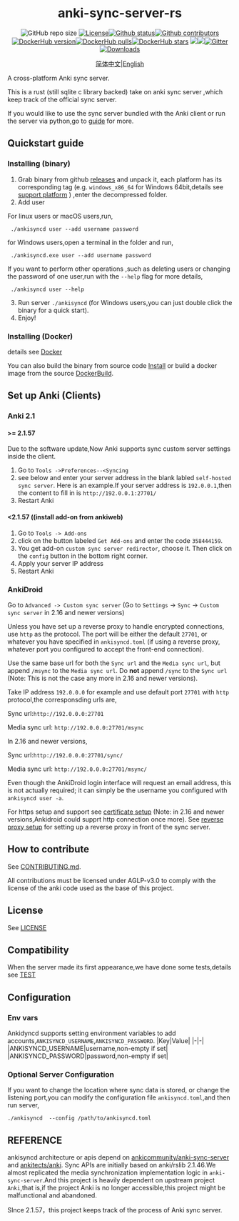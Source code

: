 <div align="center">

# anki-sync-server-rs
![GitHub repo size](https://img.shields.io/github/repo-size/ankicommunity/anki-sync-server-rs)
[![License](https://img.shields.io/github/license/ankicommunity/anki-sync-server-rs)](https://github.com/ankicommunity/anki-sync-server-rs/blob/master/LINCENSE)[![Github status](https://img.shields.io/github/checks-status/ankicommunity/anki-sync-server-rs/master?label=github%20status)](https://github.com/ankicommunity/anki-sync-server-rs/actions)[![Github contributors](https://img.shields.io/github/contributors/ankicommunity/anki-sync-server-rs?label=github%20contributors)](https://github.com/ankicommunity/anki-sync-server-rs/graphs/contributors)[![DockerHub version](https://img.shields.io/docker/v/ankicommunity/anki-sync-server-rs?label=dockerhub%20version&sort=date)](https://hub.docker.com/repository/docker/ankicommunity/anki-sync-server-rs)[![DockerHub pulls](https://img.shields.io/docker/pulls/ankicommunity/anki-sync-server-rs)](https://hub.docker.com/repository/docker/ankicommunity/anki-sync-server-rs)[![DockerHub stars](https://img.shields.io/docker/stars/ankicommunity/anki-sync-server-rs)](https://hub.docker.com/repository/docker/ankicommunity/anki-sync-server-rs)
[![](https://img.shields.io/github/v/release/ankicommunity/anki-sync-server-rs)](https://github.com/ankicommunity/anki-sync-server-rs/releases/latest)[![](https://img.shields.io/github/last-commit/ankicommunity/anki-sync-server-rs)]()[![Gitter](https://badges.gitter.im/ankicommunity/community.svg)](https://gitter.im/ankicommunity/community?utm_source=badge&utm_medium=badge&utm_campaign=pr-badge)
 [![Downloads](https://img.shields.io/github/downloads/ankicommunity/anki-sync-server-rs/total?label=Release%20Download)](https://github.com/ankicommunity/anki-sync-server-rs/releases/latest)

[简体中文](README_CN.md)|[English](README.md)

</div>
A cross-platform Anki sync server.

This is a rust (still sqlite c library backed) take on anki sync server ,which keep track of the
official sync server.

If you would like to use the sync server bundled with the Anki client or run the server via python,go to [guide](https://docs.ankiweb.net/sync-server.html) for more.

## Quickstart guide
### Installing (binary)
1. Grab binary from github [releases](https://github.com/ankicommunity/anki-sync-server-rs/releases) and unpack it, each platform has its corresponding tag (e.g. `windows_x86_64` for Windows 64bit,details see [support platform](docs/PLATFORM.md) ) ,enter the decompressed folder.
2. Add user

For linux users or macOS users,run,
```
 ./ankisyncd user --add username password
```
for Windows users,open a terminal in the folder and run,
```
 ./ankisyncd.exe user --add username password
```
If you want to perform other operations ,such as deleting users or changing the password of one user,run with the `--help` flag for more details,
```
 ./ankisyncd user --help
```
3. Run server `./ankisyncd` (for Windows users,you can just double click the binary for a quick start).
4. Enjoy!

### Installing (Docker)
details see [Docker](docs/CONTAINER.md)

You can also build the binary from source code [Install](docs/INSTALL.md) or build a docker image from the source [DockerBuild](docs/CONTAINER.md).
## Set up Anki (Clients)
### Anki 2.1
#### >= 2.1.57
Due to the software update,Now Anki supports sync custom server settings inside the client.
1. Go to `Tools ->Preferences--<Syncing`
2. see below and enter your server address in the blank labled `self-hosted sync server`.
Here is an example.If your server address is `192.0.0.1`,then the content to fill in is `http://192.0.0.1:27701/`  
3. Restart Anki
#### <2.1.57 ((install add-on from ankiweb)
1. Go to `Tools -> Add-ons`
2.  click on the button labeled `Get Add-ons` and  enter the code `358444159`.
3. You get add-on `custom sync server redirector`, choose it. Then click on the `config` button in the bottom right corner.
4. Apply your server IP address
5. Restart Anki

### AnkiDroid

Go to `Advanced -> Custom sync server` (Go to `Settings` -> `Sync` -> `Custom sync server` in  2.16 and newer versions)

Unless you have set up a reverse proxy to handle encrypted connections, use `http` as the protocol. The port will be either the default `27701`, or whatever you have specified in `ankisyncd.toml` (if using a reverse proxy, whatever port you configured to accept the front-end connection).

Use the same base url for both the `Sync url` and the `Media sync url`, but append `/msync` to the `Media sync url`. Do **not** append `/sync` to the `Sync url` (Note: This is not the case any more in 2.16 and newer versions).

Take IP address `192.0.0.0` for example and use default port `27701` with `http` protocol,the corresponsding urls are,

Sync url:`http://192.0.0.0:27701`

Media sync url: `http://192.0.0.0:27701/msync`

In 2.16 and newer versions,

Sync url:`http://192.0.0.0:27701/sync/`

Media sync url: `http://192.0.0.0:27701/msync/`

Even though the AnkiDroid login interface will request an email address, this is not actually required; it can simply be the username you configured with `ankisyncd user -a`.

For https setup and support see [certificate setup](docs/CERTS.md) (Note: in 2.16 and newer versions,Ankidroid could supprt http connection once more).
See [reverse proxy setup](docs/REVERSE_PROXY.md) for setting up a reverse proxy in front of the sync server.

## How to contribute

See [CONTRIBUTING.md](CONTRIBUTING.md).

All contributions must be licensed under AGLP-v3.0 to comply with the license of the anki code used as the base of this project.

## License

See [LICENSE](LICENSE)

## Compatibility
When the server made its first appearance,we have done some tests,details see [TEST](docs/TEST_SERVER_CLIENT.md)
## Configuration
### Env vars
Ankidyncd supports setting environment variables to add accounts,`ANKISYNCD_USERNAME`,`ANKISYNCD_PASSWORD`.
|Key|Value|
|-|-|
|ANKISYNCD_USERNAME|username,non-empty if set|
|ANKISYNCD_PASSWORD|password,non-empty if set|

### Optional Server Configuration
If you want to change the location where sync data is stored, or change the listening port,you can modify the configuration file `ankisyncd.toml`,and then run server,
```
./ankisyncd  --config /path/to/ankisyncd.toml
```

## REFERENCE
ankisyncd architecture or apis depend on [ankicommunity/anki-sync-server](https://github.com/ankicommunity/anki-sync-server) and
[ankitects/anki](https://github.com/ankitects/anki).
Sync APIs are initially based on anki/rslib 2.1.46.We almost replicated the media synchronization implementation logic in `anki-sync-server`.And this project is heavily dependent on upstream project `Anki`,that is,if the project Anki is no longer accessible,this project might be malfunctional and abandoned.

SInce 2.1.57，this project keeps track of the process of Anki sync server.
